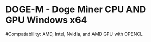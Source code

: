 # DOGE-M - Doge Miner CPU AND GPU Windows x64
#Compatiablility: AMD, Intel, Nvidia, and AMD GPU with OPENCL
